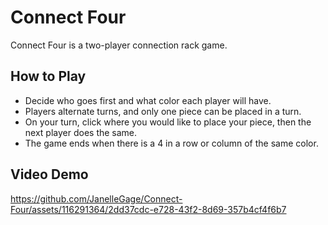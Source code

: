 # Connect Four

Connect Four is a two-player connection rack game.

## How to Play

- Decide who goes first and what color each player will have. 
- Players alternate turns, and only one piece can be placed in a turn.
- On your turn, click where you would like to place your piece, then the next player does the same.
- The game ends when there is a 4 in a row or column of the same color.

## Video Demo

https://github.com/JanelleGage/Connect-Four/assets/116291364/2dd37cdc-e728-43f2-8d69-357b4cf4f6b7


